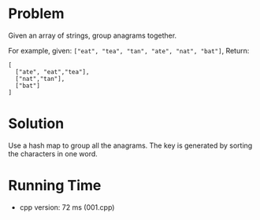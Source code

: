 # Problem

Given an array of strings, group anagrams together.

For example, given: ``["eat", "tea", "tan", "ate", "nat", "bat"]``, 
Return:

```
[
  ["ate", "eat","tea"],
  ["nat","tan"],
  ["bat"]
]
```

# Solution

Use a hash map to group all the anagrams. The key is generated by sorting the characters in one word.

# Running Time

- cpp version: 72 ms (001.cpp)